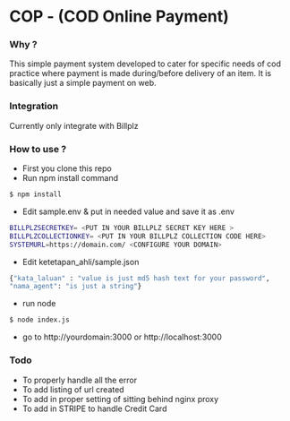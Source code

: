 # COP - (COD Online Payment)

### Why ?
This simple payment system developed to cater for specific needs of cod practice where payment is made during/before delivery of an item. It is basically just a simple payment on web.

### Integration
Currently only integrate with Billplz

### How to use ?
* First you clone this repo
* Run npm install command
```sh
$ npm install
```
* Edit sample.env & put in needed value and save it as .env
```sh
BILLPLZSECRETKEY= <PUT IN YOUR BILLPLZ SECRET KEY HERE >
BILLPLZCOLLECTIONKEY= <PUT IN YOUR BILLPLZ COLLECTION CODE HERE>
SYSTEMURL=https://domain.com/ <CONFIGURE YOUR DOMAIN>
```
* Edit ketetapan_ahli/sample.json
```sh
{"kata_laluan" : "value is just md5 hash text for your password",
"nama_agent": "is just a string"}
```
* run node
```sh
$ node index.js
```
* go to http://yourdomain:3000 or http://localhost:3000

### Todo
* To properly handle all the error
* To add listing of url created
* To add in proper setting of sitting behind nginx proxy
* To add in STRIPE to handle Credit Card
